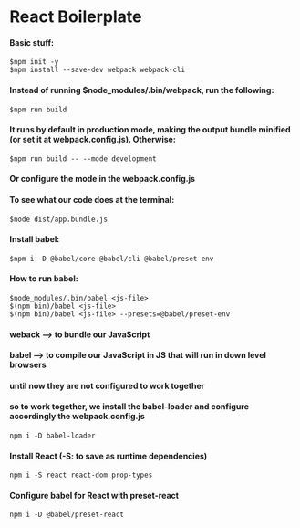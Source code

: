 # React Boilerplate

#### Basic stuff:
```
$npm init -y 
$npm install --save-dev webpack webpack-cli
```

#### Instead of running $node_modules/.bin/webpack, run the following:
```
$npm run build
```
#### It runs by default in production mode, making the output bundle minified (or set it at webpack.config.js). Otherwise:
```
$npm run build -- --mode development
```
#### Or configure the mode in the webpack.config.js

#### To see what our code does at the terminal:
```
$node dist/app.bundle.js
```

#### Install babel:
```
$npm i -D @babel/core @babel/cli @babel/preset-env
```

#### How to run babel:
```
$node_modules/.bin/babel <js-file>
$(npm bin)/babel <js-file>
$(npm bin)/babel <js-file> --presets=@babel/preset-env
```

#### weback --> to bundle our JavaScript
#### babel --> to compile our JavaScript in JS that will run in down level browsers
#### until now they are not configured to work together
#### so to work together, we install the babel-loader and configure accordingly the webpack.config.js
```
npm i -D babel-loader
```

#### Install React (-S: to save as runtime dependencies)
```
npm i -S react react-dom prop-types
```

#### Configure babel for React with preset-react
```
npm i -D @babel/preset-react
```
